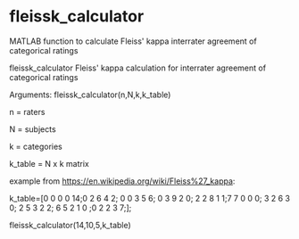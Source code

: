 # fleissk_calculator
MATLAB function to calculate Fleiss' kappa interrater agreement of categorical ratings

fleissk_calculator Fleiss' kappa calculation for interrater agreement of categorical ratings

Arguments: fleissk_calculator(n,N,k,k_table)
   
   n = raters
   
   N = subjects
   
   k = categories
   
   k_table = N x k matrix

example from https://en.wikipedia.org/wiki/Fleiss%27_kappa:
 
k_table=[0 0 0 0 14;0 2 6 4 2; 0 0 3 5 6; 0 3 9 2 0; 2 2 8 1 1;7 7 0 0 0; 3 2 6 3 0; 2 5 3 2 2; 6 5 2 1 0 ;0 2 2 3 7;];
 
fleissk_calculator(14,10,5,k_table)
